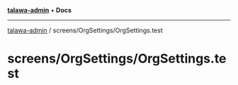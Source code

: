 [**talawa-admin**](../../../README.md) • **Docs**

***

[talawa-admin](../../../modules.md) / screens/OrgSettings/OrgSettings.test

# screens/OrgSettings/OrgSettings.test
